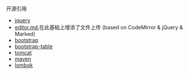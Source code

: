 开源引用
* [jquery](https://github.com/jquery/jquery)
* [editor.md](https://github.com/pandao/editor.md),在此基础上增添了文件上传    (based on CodeMirror & jQuery & Marked)
* [bootstrap](https://github.com/twbs/bootstrap)
* [bootstrap-table](https://github.com/wenzhixin/bootstrap-table)
* [tomcat](https://github.com/apache/tomcat)
* [maven](https://github.com/apache/maven)
* [lombok](https://github.com/projectlombok/lombok)

